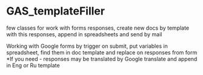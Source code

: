 # GAS_templateFiller
few classes for work with forms responses, create new docs by template with this responses, append in spreadsheets and send by mail

Working with Google forms by trigger on submit,
put variables in spreadsheet,
find them in doc template and replace on responses from form
*If you need - responses may be translated by Google translate and append in Eng or Ru template
